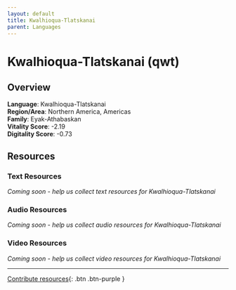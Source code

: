 ```yaml
---
layout: default
title: Kwalhioqua-Tlatskanai
parent: Languages
---
```


# Kwalhioqua-Tlatskanai (qwt)

## Overview

**Language**: Kwalhioqua-Tlatskanai  
**Region/Area**: Northern America, Americas  
**Family**: Eyak-Athabaskan  
**Vitality Score**: -2.19  
**Digitality Score**: -0.73  

## Resources

### Text Resources
*Coming soon - help us collect text resources for Kwalhioqua-Tlatskanai*

### Audio Resources
*Coming soon - help us collect audio resources for Kwalhioqua-Tlatskanai*

### Video Resources
*Coming soon - help us collect video resources for Kwalhioqua-Tlatskanai*

---

[Contribute resources](https://fairtrain.github.io/){: .btn .btn-purple }
